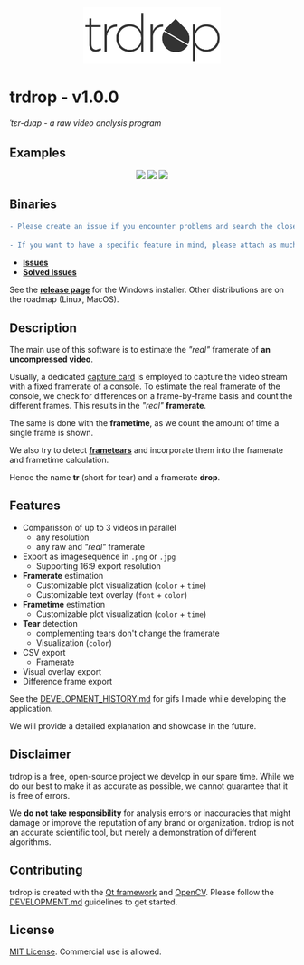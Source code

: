 
<p align="center">
    <img height="100" src="images/logos/trdrop_logo_alpha.png">
</p>

# trdrop - v1.0.0
###### ˈtɛr-dɹɑp - a raw video analysis program

## Examples

<p align="center">
    <img height="160" src="images/2019-07-28-tear-visualization.gif">
    <img height="160" src="images/2019-07-22-plots-options.gif">
    <img height="160" src="images/2019-07-13-full-showcase-delta-renderering.gif">
</p>

## Binaries

```diff
- Please create an issue if you encounter problems and search the closed issues for already solved ones.

- If you want to have a specific feature in mind, please attach as much exemplary information as possible (screenshots, mockups)
```

* [**Issues**](https://github.com/cirquit/trdrop/issues?q=is%3Aopen+is%3Aissue)
* [**Solved Issues**](https://github.com/cirquit/trdrop/issues?q=is%3Aissue+is%3Aclosed)

See the [**release page**](https://github.com/cirquit/trdrop/releases) for the Windows installer. Other distributions are on the roadmap (Linux, MacOS).

## Description

The main use of this software is to estimate the *"real"* framerate of **an uncompressed video**.

Usually, a dedicated [capture card](https://en.wikipedia.org/wiki/Video_capture) is employed to capture the video stream with a fixed framerate of a console. To estimate the real framerate of the console, we check for differences on a frame-by-frame basis and count the different frames. This results in the *"real"* **framerate**.

The same is done with the **frametime**, as we count the amount of time a single frame is shown.

We also try to detect [**frametears**](https://en.wikipedia.org/wiki/Screen_tearing) and incorporate them into the framerate and frametime calculation.

Hence the name **tr** (short for tear) and a framerate **drop**.

## Features

* Comparisson of up to 3 videos in parallel
    - any resolution
    - any raw and *"real"* framerate
* Export as imagesequence in `.png` or `.jpg`
    - Supporting 16:9 export resolution
* **Framerate** estimation
    - Customizable plot visualization (`color` + `time`)
    - Customizable text overlay (`font` + `color`)
* **Frametime** estimation
    - Customizable plot visualization (`color` + `time`)
* **Tear** detection
    - complementing tears don't change the framerate
    - Visualization (`color`)
* CSV export
    - Framerate
* Visual overlay export
* Difference frame export

See the [DEVELOPMENT_HISTORY.md](DEVELOPMENT_HISTORY.md) for gifs I made while developing the application.

We will provide a detailed explanation and showcase in the future.

## Disclaimer

trdrop is a free, open-source project we develop in our spare time. While we do our best to make it as accurate as possible, we cannot guarantee that it is free of errors.

We **do not take responsibility** for analysis errors or inaccuracies that might damage or improve the reputation of any brand or organization. trdrop is not an accurate scientific tool, but merely a demonstration of different algorithms.

## Contributing

trdrop is created with the [Qt framework](https://www.qt.io/) and [OpenCV](https://opencv.org/). Please follow the [DEVELOPMENT.md](DEVELOPMENT.md) guidelines to get started.

## License

[MIT License](https://en.wikipedia.org/wiki/MIT_License). Commercial use is allowed.